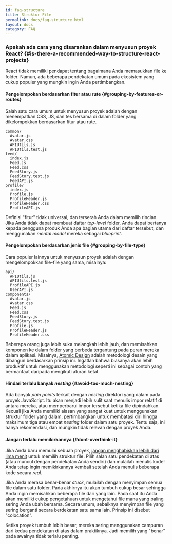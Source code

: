 ```yaml
---
id: faq-structure
title: Struktur File
permalink: docs/faq-structure.html
layout: docs
category: FAQ
---
```


### Apakah ada cara yang disarankan dalam menyusun proyek React? {#is-there-a-recommended-way-to-structure-react-projects}

React tidak memiliki pendapat tentang bagaimana Anda memasukkan file ke folder. Namun, ada beberapa pendekatan umum pada ekosistem yang cukup populer yang mungkin ingin Anda pertimbangkan.

#### Pengelompokan berdasarkan fitur atau rute {#grouping-by-features-or-routes}

Salah satu cara umum untuk menyusun proyek adalah dengan menempatkan CSS, JS, dan tes bersama di dalam folder yang dikelompokkan berdasarkan fitur atau rute.

```
common/
  Avatar.js
  Avatar.css
  APIUtils.js
  APIUtils.test.js
feed/
  index.js
  Feed.js
  Feed.css
  FeedStory.js
  FeedStory.test.js
  FeedAPI.js
profile/
  index.js
  Profile.js
  ProfileHeader.js
  ProfileHeader.css
  ProfileAPI.js
```

Definisi "fitur" tidak universal, dan terserah Anda dalam memilih rincian. Jika Anda tidak dapat membuat daftar *top-level* folder, Anda dapat bertanya kepada pengguna produk Anda apa bagian utama dari daftar tersebut, dan menggunakan *mental model*  mereka sebagai *blueprint*.

#### Pengelompokan berdasarkan jenis file {#grouping-by-file-type}

Cara populer lainnya untuk menyusun proyek adalah dengan mengelompokkan file-file yang sama, misalnya:

```
api/
  APIUtils.js
  APIUtils.test.js
  ProfileAPI.js
  UserAPI.js
components/
  Avatar.js
  Avatar.css
  Feed.js
  Feed.css
  FeedStory.js
  FeedStory.test.js
  Profile.js
  ProfileHeader.js
  ProfileHeader.css
```

Beberapa orang juga lebih suka melangkah lebih jauh, dan memisahkan komponen ke dalam folder yang berbeda tergantung pada peran mereka dalam aplikasi. Misalnya, [Atomic Design](http://bradfrost.com/blog/post/atomic-web-design/) adalah metodologi desain yang dibangun berdasarkan prinsip ini. Ingatlah bahwa biasanya akan lebih produktif untuk menggunakan metodologi seperti ini sebagai contoh yang bermanfaat daripada mengikuti aturan ketat.

#### Hindari terlalu banyak *nesting* {#avoid-too-much-nesting}

Ada banyak *pain points* terkait dengan *nesting* direktori yang dalam pada proyek JavaScript. Itu akan menjadi lebih sulit saat menulis impor relatif di antara mereka, atau memperbarui impor tersebut ketika file dipindahkan. Kecuali jika Anda memiliki alasan yang sangat kuat untuk menggunakan struktur folder yang dalam, pertimbangkan untuk membatasi diri hingga maksimum tiga atau empat *nesting* folder dalam satu proyek. Tentu saja, ini hanya rekomendasi, dan mungkin tidak relevan dengan proyek Anda.

#### Jangan terlalu memikirkannya {#dont-overthink-it}

Jika Anda baru memulai sebuah proyek, [jangan menghabiskan lebih dari lima menit](https://en.wikipedia.org/wiki/Analysis_paralysis) untuk memilih struktur file. Pilih salah satu pendekatan di atas (atau muncul dengan pendekatan Anda sendiri) dan mulailah menulis kode! Anda tetap ingin memikirkannya kembali setelah Anda menulis beberapa kode secara *real*.

Jika Anda merasa benar-benar *stuck*, mulailah dengan menyimpan semua file dalam satu folder. Pada akhirnya itu akan tumbuh cukup besar sehingga Anda ingin memisahkan beberapa file dari yang lain. Pada saat itu Anda akan memiliki cukup pengetahuan untuk mengetahui file mana yang paling sering Anda ubah bersama. Secara umum, sebaiknya menyimpan file yang sering berganti secara berdekatan satu sama lain. Prinsip ini disebut "colocation".

Ketika proyek tumbuh lebih besar, mereka sering menggunakan campuran dari kedua pendekatan di atas dalam praktiknya. Jadi memilih yang "benar" pada awalnya tidak terlalu penting.

